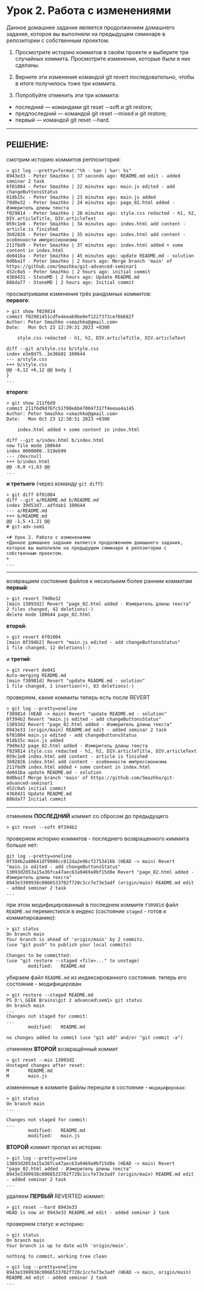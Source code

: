 # Урок 2. Работа с изменениями
Данное домашнее задание является продолжением домашнего задания, которое вы выполняли на предыдущем семинаре в репозитории с собственным проектом.

1. Просмотрите историю коммитов в своём проекте и выберите три случайных коммита. Просмотрите изменения, которые были в них сделаны.

2. Верните эти изменения командой git revert последовательно, чтобы в итоге получилось тоже три коммита.

3. Попробуйте отменить эти три коммита:
* последний — командами git reset --soft и git restore;
* предпоследний — командой git reset --mixed и git restore;
* первый — командой git reset --hard.

----------
## РЕШЕНИЕ: 

смотрим историю коммитов реппозитория:

    > git log --pretty=format:"%h - %an | %ar: %s"
    8943e33 - Peter Smazhko | 37 seconds ago: README.md edit - added seminar 2 task
    6f01004 - Peter Smazhko | 22 minutes ago: main.js edited - add changeButtonsStatus
    01db15c - Peter Smazhko | 23 minutes ago: main.js added
    79d0e32 - Peter Smazhko | 24 minutes ago: page_02.html added - Измеритель длины текста
    f029814 - Peter Smazhko | 28 minutes ago: style.css redacted - h1, h2, DIV.articleTitle, DIV.articleText
    059c1e0 - Peter Smazhko | 34 minutes ago: index.html add content - article is finished
    3b92826 - Peter Smazhko | 35 minutes ago: index.html add content - особенности импрессионизма
    211f6d9 - Peter Smazhko | 37 minutes ago: index.html added + some content in index.html
    de041ba - Peter Smazhko | 45 minutes ago: update README.md - solution
    0d0ba1f - Peter Smazhko | 2 hours ago: Merge branch 'main' of https://github.com/Smazhko/git-advanced-seminar1
    452c0a5 - Peter Smazhko | 2 hours ago: initial commit
    4368431 - StoneMD | 2 hours ago: Update README.md
    886da77 - StoneMD | 2 hours ago: Initial commit

просматриваем изменения трёх рандомных коммитов:  
**первого**:

    > git show f029814
    commit f02981451cdfe4eeab9be0ef1227373ce76b682f
    Author: Peter Smazhko <smazhko@gmail.com>
    Date:   Mon Oct 23 12:39:31 2023 +0300

        style.css redacted - h1, h2, DIV.articleTitle, DIV.articleText

    diff --git a/style.css b/style.css
    index e3e8d75..2e36b01 100644
    --- a/style.css
    +++ b/style.css
    @@ -6,12 +6,12 @@ body {
    }
    ...

**второго**:

    > git show 211f6d9
    commit 211f6d9d76fc51f00e6b470047317f4eeaa4a145
    Author: Peter Smazhko <smazhko@gmail.com>
    Date:   Mon Oct 23 12:30:51 2023 +0300

        index.html added + some content in index.html

    diff --git a/index.html b/index.html
    new file mode 100644
    index 0000000..519eb99
    --- /dev/null
    +++ b/index.html
    @@ -0,0 +1,63 @@
    ...

**и третьего** (через команду `git diff`): 

    > git diff 6f01004
    diff --git a/README.md b/README.md
    index 39d53d7..adfdab1 100644
    --- a/README.md
    +++ b/README.md
    @@ -1,5 +1,21 @@
    # git-adv-sem1

    +# Урок 2. Работа с изменениями
    +Данное домашнее задание является продолжением домашнего задания, которое вы выполняли на предыдущем семинаре в репозитории с собственным проектом.
    +
    ...

-------

возвращаем состояние файлов к нескольким более ранним коммитам  
**первый**:

    > git revert 79d0e32
    [main 13093d2] Revert "page_02.html added - Измеритель длины текста"
    2 files changed, 42 deletions(-)
    delete mode 100644 page_02.html

**второй**: 

    > git revert 6f01004       
    [main 0f394b2] Revert "main.js edited - add changeButtonsStatus"
    1 file changed, 12 deletions(-)

и **третий**: 

    > git revert de041  
    Auto-merging README.md
    [main f30981d] Revert "update README.md - solution"
    1 file changed, 1 insertion(+), 83 deletions(-)

проверяем, какие коммиты теперь есть после REVERT

    > git log --pretty=oneline
    f30981d (HEAD -> main) Revert "update README.md - solution"
    0f394b2 Revert "main.js edited - add changeButtonsStatus"
    13093d2 Revert "page_02.html added - Измеритель длины текста"
    8943e33 (origin/main) README.md edit - added seminar 2 task
    6f01004 main.js edited - add changeButtonsStatus
    01db15c main.js added
    79d0e32 page_02.html added - Измеритель длины текста
    f029814 style.css redacted - h1, h2, DIV.articleTitle, DIV.articleText
    059c1e0 index.html add content - article is finished
    3b92826 index.html add content - особенности импрессионизма
    211f6d9 index.html added + some content in index.html
    de041ba update README.md - solution
    0d0ba1f Merge branch 'main' of https://github.com/Smazhko/git-advanced-seminar1
    452c0a5 initial commit
    4368431 Update README.md
    886da77 Initial commit

---------------------------------------------------

отменяем **ПОСЛЕДНИЙ** коммит со сбросом до предыдущего

    > git reset --soft 0f394b2

проверяем историю коммитов - последнего возвращенного киммита больше нет:

    git log --pretty=oneline
    0f394b2a40641df9908cc812da2e96cf2753416b (HEAD -> main) Revert "main.js edited - add changeButtonsStatus"
    13093d2053a15a36fca47aec63a9469a9bf15d8e Revert "page_02.html added - Измеритель длины текста"
    8943e3399938c0066533702f720c1ccfe73e3adf (origin/main) README.md edit - added seminar 2 task
    ...

при этом модифицированный в последнем коммите `f30981d` файл `README.md` переместился в индекс (состояние `staged` - готов к коммитированию):

    > git status
    On branch main
    Your branch is ahead of 'origin/main' by 2 commits.
    (use "git push" to publish your local commits)

    Changes to be committed:
    (use "git restore --staged <file>..." to unstage)
            modified:   README.md

убираем файл `README.md` из индексированного состояния. теперь его состояние - модифицирован

    > git restore --staged README.md
    PS D:\_GEEK Brains\git 2 advanced\sem1> git status
    On branch main
    ...
    Changes not staged for commit:
    ...
            modified:   README.md

    no changes added to commit (use "git add" and/or "git commit -a")

отменяем **ВТОРОЙ** возвращённый коммит 

    > git reset --mix 13093d2       
    Unstaged changes after reset:
    M       README.md
    M       main.js

измененные в коммите файлы перешли в состояние - `модицифирован`:

    > git status
    On branch main
    ...

    Changes not staged for commit:
    ...
            modified:   README.md
            modified:   main.js

**ВТОРОЙ** коммит пропал из истории:

    > git log --pretty=oneline
    13093d2053a15a36fca47aec63a9469a9bf15d8e (HEAD -> main) Revert "page_02.html added - Измеритель длины текста"
    8943e3399938c0066533702f720c1ccfe73e3adf (origin/main) README.md edit - added seminar 2 task
    ...

удаляем **ПЕРВЫЙ** REVERTED коммит:

    > git reset --hard 8943e33
    HEAD is now at 8943e33 README.md edit - added seminar 2 task

проверяем статус и историю:

    > git status
    On branch main
    Your branch is up to date with 'origin/main'.

    nothing to commit, working tree clean

    > git log --pretty=oneline
    8943e3399938c0066533702f720c1ccfe73e3adf (HEAD -> main, origin/main) README.md edit - added seminar 2 task
    ...

